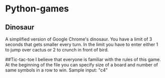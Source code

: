 # Python-games
## Dinosaur
A simplified version of Google Chrome's dinosaur. You have a limit of 3 seconds that gets smaller every turn. In the limit you have to enter either 1 to jump over cactus or 2 to crunch in front of bird.

##Tic-tac-toe
I believe that everyone is familiar with the rules of this game.
At the beginning of the file you can specify size of a board and number of same symbols in a row to win.
Sample input: "c4"
